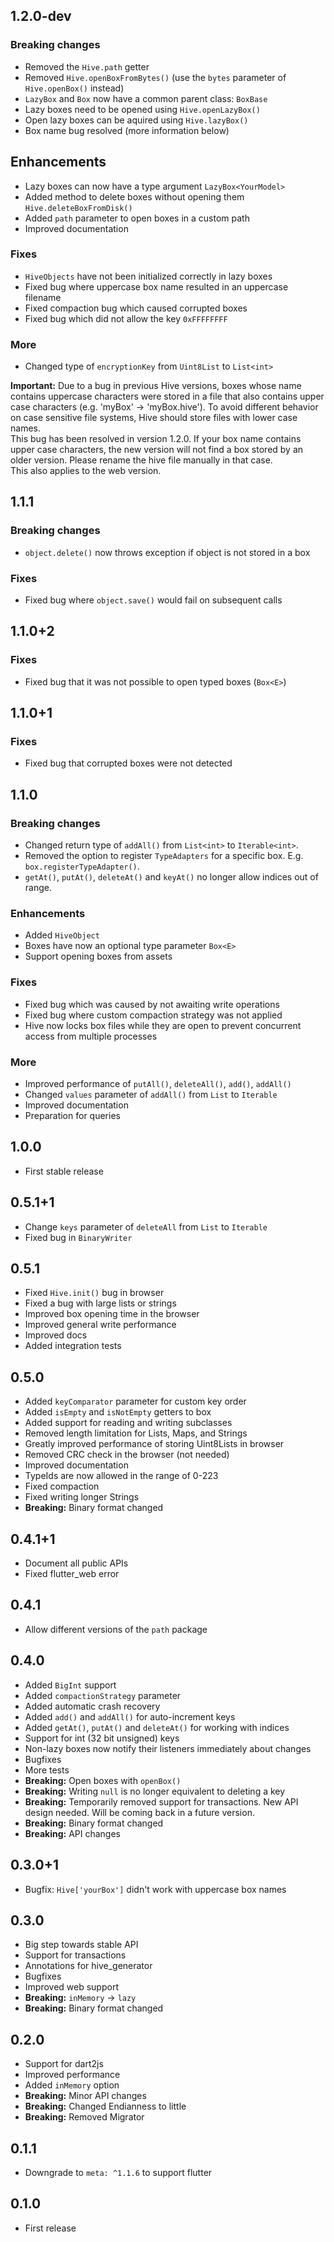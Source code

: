 ## 1.2.0-dev

### Breaking changes
- Removed the `Hive.path` getter
- Removed `Hive.openBoxFromBytes()` (use the `bytes` parameter of `Hive.openBox()` instead)
- `LazyBox` and `Box` now have a common parent class: `BoxBase`
- Lazy boxes need to be opened using `Hive.openLazyBox()`
- Open lazy boxes can be aquired using `Hive.lazyBox()`
- Box name bug resolved (more information below)

## Enhancements
- Lazy boxes can now have a type argument `LazyBox<YourModel>`
- Added method to delete boxes without opening them `Hive.deleteBoxFromDisk()`
- Added `path` parameter to open boxes in a custom path
- Improved documentation

### Fixes
- `HiveObjects` have not been initialized correctly in lazy boxes
- Fixed bug where uppercase box name resulted in an uppercase filename
- Fixed compaction bug which caused corrupted boxes
- Fixed bug which did not allow the key `0xFFFFFFFF`

### More
- Changed type of `encryptionKey` from `Uint8List` to `List<int>`

**Important:** Due to a bug in previous Hive versions, boxes whose name contains uppercase characters were stored in a file that also contains upper case characters (e.g. 'myBox' -> 'myBox.hive'). To avoid different behavior on case sensitive file systems, Hive should store files with lower case names.  
This bug has been resolved in version 1.2.0. If your box name contains upper case characters, the new version will not find a box stored by an older version. Please rename the hive file manually in that case.  
This also applies to the web version.

## 1.1.1

### Breaking changes
- `object.delete()` now throws exception if object is not stored in a box

### Fixes
- Fixed bug where `object.save()` would fail on subsequent calls

## 1.1.0+2

### Fixes
- Fixed bug that it was not possible to open typed boxes (`Box<E>`)

## 1.1.0+1

### Fixes
- Fixed bug that corrupted boxes were not detected

## 1.1.0

### Breaking changes
- Changed return type of `addAll()` from `List<int>` to `Iterable<int>`.
- Removed the option to register `TypeAdapters` for a specific box. E.g. `box.registerTypeAdapter()`.
- `getAt()`, `putAt()`, `deleteAt()` and `keyAt()` no longer allow indices out of range.

### Enhancements
- Added `HiveObject`
- Boxes have now an optional type parameter `Box<E>`
- Support opening boxes from assets

### Fixes
- Fixed bug which was caused by not awaiting write operations
- Fixed bug where custom compaction strategy was not applied
- Hive now locks box files while they are open to prevent concurrent access from multiple processes

### More
- Improved performance of `putAll()`, `deleteAll()`, `add()`, `addAll()`
- Changed `values` parameter of `addAll()` from `List` to `Iterable`
- Improved documentation
- Preparation for queries

## 1.0.0
- First stable release

## 0.5.1+1
- Change `keys` parameter of `deleteAll` from `List` to `Iterable`
- Fixed bug in `BinaryWriter`

## 0.5.1
- Fixed `Hive.init()` bug in browser
- Fixed a bug with large lists or strings
- Improved box opening time in the browser
- Improved general write performance
- Improved docs
- Added integration tests

## 0.5.0
- Added `keyComparator` parameter for custom key order
- Added `isEmpty` and `isNotEmpty` getters to box
- Added support for reading and writing subclasses
- Removed length limitation for Lists, Maps, and Strings
- Greatly improved performance of storing Uint8Lists in browser
- Removed CRC check in the browser (not needed)
- Improved documentation
- TypeIds are now allowed in the range of 0-223
- Fixed compaction
- Fixed writing longer Strings
- **Breaking:** Binary format changed

## 0.4.1+1
- Document all public APIs
- Fixed flutter_web error

## 0.4.1
- Allow different versions of the `path` package

## 0.4.0
- Added `BigInt` support
- Added `compactionStrategy` parameter
- Added automatic crash recovery
- Added `add()` and `addAll()` for auto-increment keys
- Added `getAt()`, `putAt()` and `deleteAt()` for working with indices
- Support for int (32 bit unsigned) keys
- Non-lazy boxes now notify their listeners immediately about changes
- Bugfixes
- More tests
- **Breaking:** Open boxes with `openBox()`
- **Breaking:** Writing `null` is no longer equivalent to deleting a key
- **Breaking:** Temporarily removed support for transactions. New API design needed. Will be coming back in a future version.
- **Breaking:** Binary format changed
- **Breaking:** API changes

## 0.3.0+1
- Bugfix: `Hive['yourBox']` didn't work with uppercase box names

## 0.3.0
- Big step towards stable API
- Support for transactions
- Annotations for hive_generator
- Bugfixes
- Improved web support
- **Breaking:** `inMemory` -> `lazy`
- **Breaking:** Binary format changed

## 0.2.0
- Support for dart2js
- Improved performance
- Added `inMemory` option
- **Breaking:** Minor API changes
- **Breaking:** Changed Endianness to little
- **Breaking:** Removed Migrator

## 0.1.1
- Downgrade to `meta: ^1.1.6` to support flutter

## 0.1.0
- First release
